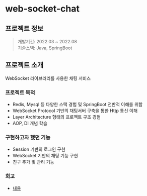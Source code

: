 # web-socket-chat



## 프로젝트 정보


> 개발기간: 2022.03 ~ 2022.08  
> 기술스택: Java, SpringBoot

## 프로젝트 소개


WebSocket 라이브러리를 사용한 채팅 서비스   
### 프로젝트 목적
- Redis, Mysql 등 다양한 스택 경험 및 SpringBoot 전반적 이해를 위함
- WebSocket Protocol 기반의 채팅서버 구축을 통한 Http 통신 이해
- Layer Architecture 형태의 프로젝트 구조 경험
- AOP, DI 개념 학습

### 구현하고자 했던 기능
- Session 기반의 로그인 구현
- WebSocket 기반의 채팅 기능 구현
- 친구 추가 및 관리 기능

### 회고  
- [내용](https://dlrtn.notion.site/web-socket-chat-ac6a3cdd0c7547389e2196fe6695fb37)

